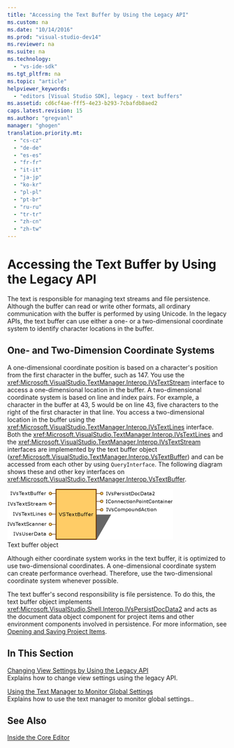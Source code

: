 ```yaml
---
title: "Accessing the Text Buffer by Using the Legacy API"
ms.custom: na
ms.date: "10/14/2016"
ms.prod: "visual-studio-dev14"
ms.reviewer: na
ms.suite: na
ms.technology: 
  - "vs-ide-sdk"
ms.tgt_pltfrm: na
ms.topic: "article"
helpviewer_keywords: 
  - "editors [Visual Studio SDK], legacy - text buffers"
ms.assetid: cd6cf4ae-fff5-4e23-b293-7cbafdb8aed2
caps.latest.revision: 15
ms.author: "gregvanl"
manager: "ghogen"
translation.priority.mt: 
  - "cs-cz"
  - "de-de"
  - "es-es"
  - "fr-fr"
  - "it-it"
  - "ja-jp"
  - "ko-kr"
  - "pl-pl"
  - "pt-br"
  - "ru-ru"
  - "tr-tr"
  - "zh-cn"
  - "zh-tw"
---
```

# Accessing the Text Buffer by Using the Legacy API
The text is responsible for managing text streams and file persistence. Although the buffer can read or write other formats, all ordinary communication with the buffer is performed by using Unicode. In the legacy APIs, the text buffer can use either a one- or a two-dimensional coordinate system to identify character locations in the buffer.  
  
## One- and Two-Dimension Coordinate Systems  
 A one-dimensional coordinate position is based on a character's position from the first character in the buffer, such as 147. You use the <xref:Microsoft.VisualStudio.TextManager.Interop.IVsTextStream> interface to access a one-dimensional location in the buffer. A two-dimensional coordinate system is based on line and index pairs. For example, a character in the buffer at 43, 5 would be on line 43, five characters to the right of the first character in that line. You access a two-dimensional location in the buffer using the <xref:Microsoft.VisualStudio.TextManager.Interop.IVsTextLines> interface. Both the <xref:Microsoft.VisualStudio.TextManager.Interop.IVsTextLines> and the <xref:Microsoft.VisualStudio.TextManager.Interop.IVsTextStream> interfaces are implemented by the text buffer object (<xref:Microsoft.VisualStudio.TextManager.Interop.VsTextBuffer>) and can be accessed from each other by using `QueryInterface`. The following diagram shows these and other key interfaces on <xref:Microsoft.VisualStudio.TextManager.Interop.VsTextBuffer>.  
  
 ![Text Buffer Object](../extensibility/media/vstextbuffer.gif "vsTextBuffer")  
Text buffer object  
  
 Although either coordinate system works in the text buffer, it is optimized to use two-dimensional coordinates. A one-dimensional coordinate system can create performance overhead. Therefore, use the two-dimensional coordinate system whenever possible.  
  
 The text buffer's second responsibility is file persistence. To do this, the text buffer object implements <xref:Microsoft.VisualStudio.Shell.Interop.IVsPersistDocData2> and acts as the document data object component for project items and other environment components involved in persistence. For more information, see [Opening and Saving Project Items](../extensibility/opening-and-saving-project-items.md).  
  
## In This Section  
 [Changing View Settings by Using the Legacy API](../extensibility/changing-view-settings-by-using-the-legacy-api.md)  
 Explains how to change view settings using the legacy API.  
  
 [Using the Text Manager to Monitor Global Settings](../extensibility/using-the-text-manager-to-monitor-global-settings.md)  
 Explains how to use the text manager to monitor global settings..  
  
## See Also  
 [Inside the Core Editor](../extensibility/inside-the-core-editor.md)